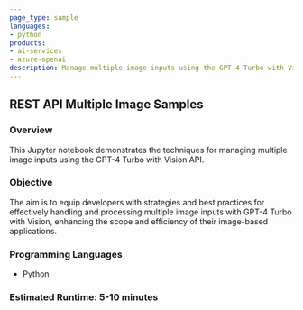 ```yaml
---
page_type: sample
languages:
- python
products:
- ai-services
- azure-openai
description: Manage multiple image inputs using the GPT-4 Turbo with Vision API.
---
```


## REST API Multiple Image Samples

### Overview

This Jupyter notebook demonstrates the techniques for managing multiple image inputs using the GPT-4 Turbo with Vision API.

### Objective

The aim is to equip developers with strategies and best practices for effectively handling and processing multiple image inputs with GPT-4 Turbo with Vision, enhancing the scope and efficiency of their image-based applications.

### Programming Languages
 - Python

### Estimated Runtime: 5-10 minutes
